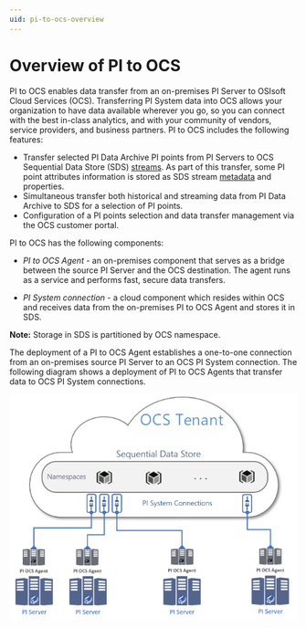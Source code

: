 ```yaml
---
uid: pi-to-ocs-overview
---
```


# Overview of PI to OCS

PI to OCS enables data transfer from an on-premises PI Server to OSIsoft Cloud Services (OCS). Transferring PI System data into OCS allows your organization to have data available wherever you go, so you can connect with the best in-class analytics, and with your community of vendors, service providers, and business partners. PI to OCS includes the following features:

* Transfer selected PI Data Archive PI points from PI Servers to OCS Sequential Data Store (SDS) [streams](xref:sdsStreams). As part of this transfer, some PI point attributes information is stored as SDS stream [metadata](xref:sdsStreamExtra) and properties.
* Simultaneous transfer both historical and streaming data from PI Data Archive to SDS for a selection of PI points.
* Configuration of a PI points selection and data transfer management via the OCS customer portal.

PI to OCS has the following components:

- *PI to OCS Agent* - an on-premises component that serves as a bridge between the source PI Server and the OCS destination. The agent runs as a service and performs fast, secure data transfers.

- *PI System connection* - a cloud component which resides within OCS and receives data from the on-premises PI to OCS Agent and stores it in SDS.<!--Angela Flores 6/24/21 - I would argue that the "data source" is a part of the PI System connection. This component should have one name.-->

**Note:** Storage in SDS is partitioned by OCS namespace.

The deployment of a PI to OCS Agent establishes a one-to-one connection from an on-premises source PI Server to an OCS PI System connection. The following diagram shows a deployment of PI to OCS Agents that transfer data to OCS PI System connections.

![PI to OCS](../../images/ocs-diagram.png)
